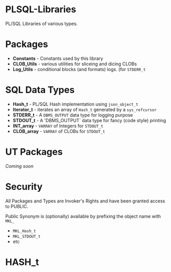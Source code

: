 # PLSQL-Libraries
PL/SQL Libraries of various types.

# Packages

- **Constants** - Constants used by this library
- **CLOB_Utils** - various utilities for sliceing and dicing CLOBs
- **Log_Utils** - conditional blocks (and formats) logs. (for `STDERR_t`

# SQL Data Types

- **Hash_t** - PL/SQL Hash implementation using `json_object_t`
- **Iterator_t** - iterates an array of `Hash_t` generated by a `sys_refcursor`
- **STDERR_t** - A `DBMS_OUTPUT` data type for logging purpose
- **STDOUT_t** - A 'DBMS_OUTPUT` data type for fancy (code style) printing
- **INT_array** - `VARRAY` of Integers for `STDOUT_t`
- **CLOB_array** - `VARRAY` of CLOBs for `STDOUT_t`


# UT Packages

*Coming soon*

# Security

All Packages and Types are Invoker's Rights and have been granted access to PUBLIC.

Public Synonym is (optionally) available by prefixing the object name with `MKL_`

- `MKL_Hash_t`
- `MKL_STDOUT_t`
- etc

# HASH_t
